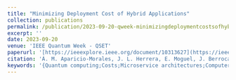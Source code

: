 ```yaml
---
title: "Minimizing Deployment Cost of Hybrid Applications"
collection: publications
permalink: /publication/2023-09-20-qweek-minimizingdeploymentcostsofhybridapplications
excerpt: ''
date: 2023-09-20
venue: 'IEEE Quantum Week - QSET'
paperurl: '[https://ieeexplore.ieee.org/document/10313627](https://ieeexplore.ieee.org/document/10313627)'
citation: 'Á. M. Aparicio-Morales, J. L. Herrera, E. Moguel, J. Berrocal, J. Garcia-Alonso and J. M. Murillo, "Minimizing Deployment Cost of Hybrid Applications," 2023 IEEE International Conference on Quantum Computing and Engineering (QCE), Bellevue, WA, USA, 2023, pp. 191-194, doi: 10.1109/QCE57702.2023.10209.'
keywords: '{Quantum computing;Costs;Microservice architectures;Computer architecture;Logic gates;Software engineering;Quantum;Software Engineering;Cost Minimizer}'
---
```


